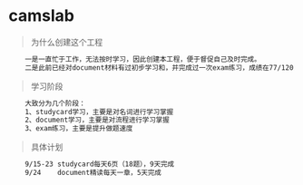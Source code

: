 # camslab

> 为什么创建这个工程
``` bash
    一是一直忙于工作，无法按时学习，因此创建本工程，便于督促自己及时完成。
    二是此前已经对document材料有过初步学习和，并完成过一次exam练习，成绩在77/120，由于书后练习并非真题，且也未达到理论上的合格成绩，因此希望静下心来深入了解，希望取得更好成绩
```

> 学习阶段
``` bash
    大致分为几个阶段：
    1、studycard学习，主要是对名词进行学习掌握
    2、document学习，主要是对流程进行学习掌握
    3、exam练习，主要是提升做题速度
```

> 具体计划
``` bash
    9/15-23 studycard每天6页（18题），9天完成
    9/24	document精读每天一章，5天完成
```


